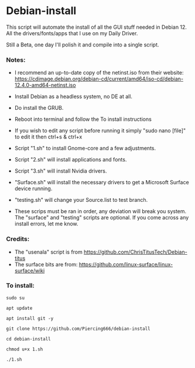 # Debian-install
This script will automate the install of all the GUI stuff needed in Debian 12. All the drivers/fonts/apps that I use on my Daily Driver.

Still a Beta, one day I'll polish it and compile into a single script. 


### Notes:
- I recommend an up-to-date copy of the netinst.iso from their website: https://cdimage.debian.org/debian-cd/current/amd64/iso-cd/debian-12.4.0-amd64-netinst.iso
- Install Debian as a headless system, no DE at all.
- Do install the GRUB.
- Reboot into terminal and follow the To install instructions
  
- If you wish to edit any script before running it simply "sudo nano [file]" to edit it then ctrl+s & ctrl+x
  
- Script "1.sh" to install Gnome-core and a few adjustments.
  
- Script "2.sh" will install applications and fonts.
  
- Script "3.sh" will install Nvidia drivers.
  
- "Surface.sh" will install the necessary drivers to get a Microsoft Surface device running.
  
- "testing.sh" will change your Source.list to test branch.
  
- These scrips must be ran in order, any deviation will break you system. The "surface" and "testing" scripts are optional. If you come across any install errors, let me know. 

### Credits:
- The "usenala" script is from https://github.com/ChrisTitusTech/Debian-titus
- The surface bits are from: https://github.com/linux-surface/linux-surface/wiki
 
### To install:

```
sudo su

apt update

apt install git -y

git clone https://github.com/Piercing666/debian-install

cd debian-install

chmod u+x 1.sh

./1.sh

